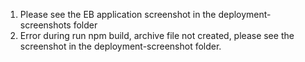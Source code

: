 1. Please see the EB application screenshot in the deployment-screenshots folder
2. Error during run npm build, archive file not created, please see the screenshot in the deployment-screenshot folder.

